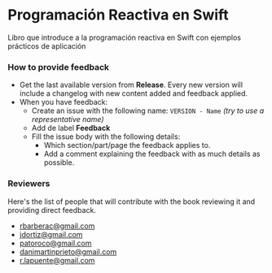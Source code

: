 # Programación Reactiva en Swift
Libro que introduce a la programación reactiva en Swift con ejemplos prácticos de aplicación

### How to provide feedback

- Get the last available version from **Release**. Every new version will include a changelog with new content added and feedback applied.
- When you have feedback:
  - Create an issue with the following name: `VERSION - Name` *(try to use a representative name)*
  - Add de label **Feedback**
  - Fill the issue body with the following details:
    - Which section/part/page the feedback applies to.
    - Add a comment explaining the feedback with as much details as possible.

### Reviewers
Here's the list of people that will contribute with the book reviewing it and providing direct feedback.
- rbarberac@gmail.com
- jdortiz@gmail.com
- patoroco@gmail.com
- danimartinprieto@gmail.com
- r.lapuente@gmail.com
